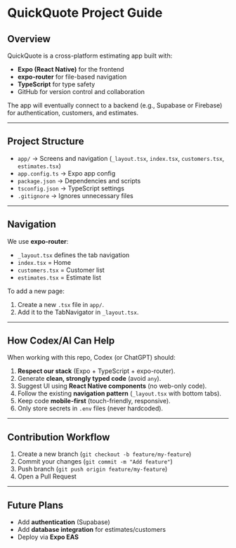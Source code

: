 # QuickQuote Project Guide

## Overview
QuickQuote is a cross-platform estimating app built with:
- **Expo (React Native)** for the frontend
- **expo-router** for file-based navigation
- **TypeScript** for type safety
- GitHub for version control and collaboration

The app will eventually connect to a backend (e.g., Supabase or Firebase) for authentication, customers, and estimates.

---

## Project Structure
- `app/` → Screens and navigation (`_layout.tsx`, `index.tsx`, `customers.tsx`, `estimates.tsx`)
- `app.config.ts` → Expo app config
- `package.json` → Dependencies and scripts
- `tsconfig.json` → TypeScript settings
- `.gitignore` → Ignores unnecessary files

---

## Navigation
We use **expo-router**:
- `_layout.tsx` defines the tab navigation
- `index.tsx` = Home
- `customers.tsx` = Customer list
- `estimates.tsx` = Estimate list

To add a new page:
1. Create a new `.tsx` file in `app/`.
2. Add it to the TabNavigator in `_layout.tsx`.

---

## How Codex/AI Can Help
When working with this repo, Codex (or ChatGPT) should:
1. **Respect our stack** (Expo + TypeScript + expo-router).
2. Generate **clean, strongly typed code** (avoid `any`).
3. Suggest UI using **React Native components** (no web-only code).
4. Follow the existing **navigation pattern** (`_layout.tsx` with bottom tabs).
5. Keep code **mobile-first** (touch-friendly, responsive).
6. Only store secrets in `.env` files (never hardcoded).

---

## Contribution Workflow
1. Create a new branch (`git checkout -b feature/my-feature`)
2. Commit your changes (`git commit -m "Add feature"`)
3. Push branch (`git push origin feature/my-feature`)
4. Open a Pull Request

---

## Future Plans
- Add **authentication** (Supabase)
- Add **database integration** for estimates/customers
- Deploy via **Expo EAS**


